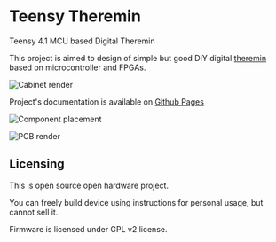 # Teensy Theremin

Teensy 4.1 MCU based Digital Theremin

This project is aimed to design of simple but good DIY digital [theremin](https://en.wikipedia.org/wiki/Theremin) based on microcontroller and FPGAs.

![Cabinet render](https://teensytheremin.github.io/theremin/images/cabinet/openscad/cabinet_assembled_v2.png)

Project's documentation is available on [Github Pages](https://teensytheremin.github.io/theremin/)


![Component placement](https://teensytheremin.github.io/theremin/images/cabinet/openscad/cabinet_assembled_5_component_placement.png)

![PCB render](https://teensytheremin.github.io/theremin/images/cabinet/openscad/theremin_pcb_5.png)


## Licensing

This is open source open hardware project.

You can freely build device using instructions for personal usage, but cannot sell it.

Firmware is licensed under GPL v2 license.



